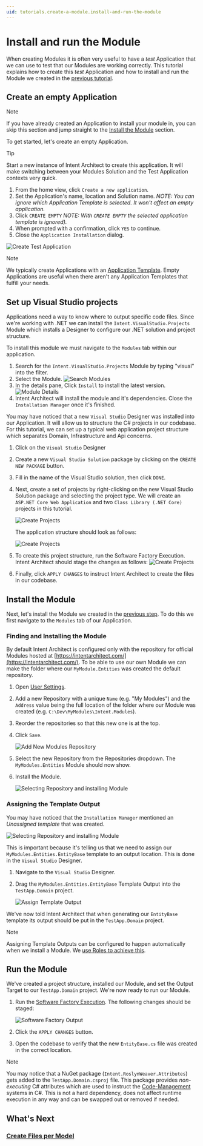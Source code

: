 ```yaml
---
uid: tutorials.create-a-module.install-and-run-the-module
---
```

# Install and run the Module

When creating Modules it is often very useful to have a _test_ Application that we can use to test that our Modules are working correctly. This tutorial explains how to create this _test_ Application and how to install and run the Module we created in the [previous tutorial](xref:tutorials.create-a-module.create-a-simple-module).

## Create an empty Application

> [!NOTE]
> If you have already created an Application to install your module in, you can skip this section and jump straight to the [Install the Module](#install-the-module) section.

To get started, let's create an empty Application.

> [!TIP]
> Start a new instance of Intent Architect to create this application. It will make switching between your Modules Solution and the Test Application contexts very quick.

1. From the home view, click `Create a new application`.
2. Set the Application's name, location and Solution name. _NOTE: You can ignore which Application Template is selected. It won't affect an empty application._
3. Click `CREATE EMPTY` _NOTE: With `CREATE EMPTY` the selected application template is ignored)._
4. When prompted with a confirmation, click `YES` to continue.
5. Close the `Application Installation` dialog.

![Create Test Application](images/create-test-application.png)

> [!NOTE]
> We typically create Applications with an [Application Template](xref:how-to-guides.create-an-application-template). Empty Applications are useful when there aren't any Application Templates that fulfill your needs.

## Set up Visual Studio projects

Applications need a way to know where to output specific code files. Since we're working with .NET we can install the `Intent.VisualStudio.Projects` Module which installs a Designer to configure our .NET solution and project structure.

To install this module we must navigate to the `Modules` tab within our application.

1. Search for the `Intent.VisualStudio.Projects` Module by typing "visual" into the filter.
2. Select the Module.
    ![Search Modules](images/modules-search-visual-studio.png)
3. In the details pane, Click `Install` to install the latest version.
    ![Module Details](images/modules-visual-studio-details.png)
4. Intent Architect will install the module and it's dependencies. Close the `Installation Manager` once it's finished.

You may have noticed that a new `Visual Studio` Designer was installed into our Application. It will allow us to structure the C# projects in our codebase. For this tutorial, we can set up a typical web application project structure which separates Domain, Infrastructure and Api concerns.

1. Click on the `Visual Studio` Designer
2. Create a new `Visual Studio Solution` package by clicking on the `CREATE NEW PACKAGE` button.
3. Fill in the name of the Visual Studio solution, then click `DONE`.
4. Next, create a set of projects by right-clicking on the new Visual Studio Solution package and selecting the project type. We will create an `ASP.NET Core Web Application` and two `Class Library (.NET Core)` projects in this tutorial.

    ![Create Projects](images/visual-studio-create-projects.gif)

    The application structure should look as follows:

    ![Create Projects](images/visual-studio-project-structure.png)
5. To create this project structure, run the Software Factory Execution. Intent Architect should stage the changes as follows:
    ![Create Projects](images/software-factory-execution-project-structure.png)
6. Finally, click `APPLY CHANGES` to instruct Intent Architect to create the files in our codebase.

## Install the Module

Next, let's install the Module we created in the [previous step](xref:tutorials.create-a-module.create-a-simple-module). To do this we first navigate to the `Modules` tab of our Application.

### Finding and Installing the Module

By default Intent Architect is configured only with the repository for official Modules hosted at [https://intentarchitect.com/](https://intentarchitect.com/). To be able to use our own Module we can make the folder where our `MyModule.Entities` was created the default repository.

1. Open [User Settings](xref:how-to-guides.change-user-settings).
2. Add a new Repository with a unique `Name` (e.g. "My Modules") and the `Address` value being the full location of the folder where our Module was created (e.g. `C:\Dev\MyModules\Intent.Modules`).
3. Reorder the repositories so that this new one is at the top.
4. Click `Save`.

    ![Add New Modules Repository](images/add-new-modules-repository.gif)
5. Select the new Repository from the Repositories dropdown. The `MyModules.Entities` Module should now show.
6. Install the Module.

    ![Selecting Repository and installing Module](images/selecting-repository-and-installing-module.gif)

### Assigning the Template Output

You may have noticed that the `Installation Manager` mentioned an _Unassigned template_ that was created.

![Selecting Repository and installing Module](images/unassigned-template-created-example.png)

This is important because it's telling us that we need to assign our `MyModules.Entities.EntityBase` template to an output location. This is done in the `Visual Studio` Designer.

1. Navigate to the `Visual Studio` Designer.
2. Drag the `MyModules.Entities.EntityBase` Template Output into the `TestApp.Domain` project.

    ![Assign Template Output](images/visual-studio-assign-template-output.gif)

We've now told Intent Architect that when generating our `EntityBase` template its output should be put in the `TestApp.Domain` project.

> [!NOTE]
> Assigning Template Outputs can be configured to happen automatically when we install a Module. We [use Roles to achieve this](xref:how-to-guides.auto-assign-template-outputs).

## Run the Module

We've created a project structure, installed our Module, and set the Output Target to our `TestApp.Domain` project. We're now ready to run our Module.

1. Run the [Software Factory Execution](xref:getting-started.take-a-tour#software-factory-execution). The following changes should be staged:

    ![Software Factory Output](images/software-factory-module-output.png)
2. Click the `APPLY CHANGES` button.
3. Open the codebase to verify that the new `EntityBase.cs` file was created in the correct location.

> [!NOTE]
> You may notice that a NuGet package (`Intent.RoslynWeaver.Attributes`) gets added to the `TestApp.Domain.csproj` file. This package provides _non-executing_ C# attributes which are used to instruct the [Code-Management](xref:getting-started.welcome#code-management) systems in C#. This is not a hard dependency, does not affect runtime execution in any way and can be swapped out or removed if needed.

## What's Next

### [Create Files per Model](xref:tutorials.creating-modules-net.create-templates-per-model)
